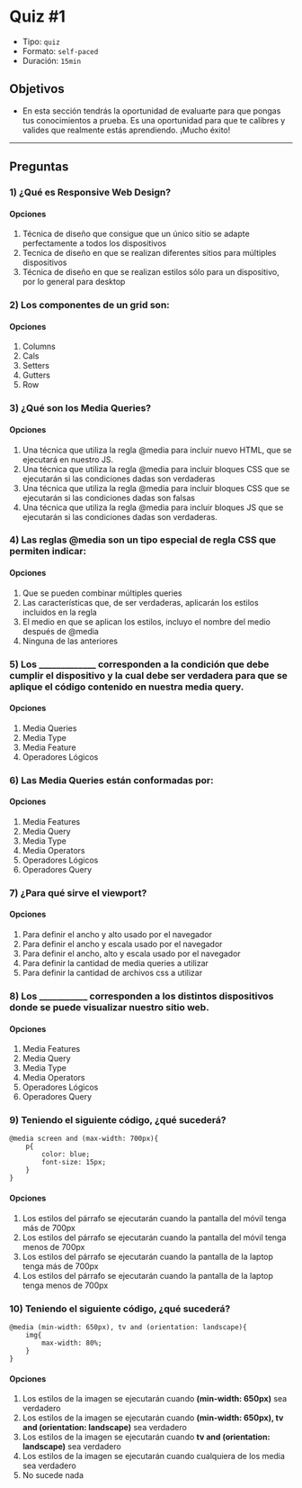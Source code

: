 # Quiz #1

- Tipo: `quiz`
- Formato: `self-paced`
- Duración: `15min`

## Objetivos

- En esta sección tendrás la oportunidad de evaluarte para que pongas tus
  conocimientos a prueba. Es una oportunidad para que te calibres y valides que
  realmente estás aprendiendo. ¡Mucho éxito!

***

## Preguntas

### 1) ¿Qué es Responsive Web Design?

#### Opciones

1. Técnica de diseño que consigue que un único sitio se adapte perfectamente a todos los dispositivos
2. Tecnica de diseño en que se realizan diferentes sitios para múltiples dispositivos
3. Técnica de diseño en que se realizan estilos sólo para un dispositivo, por lo general para desktop

<solution style="display:none;">1</solution>

### 2) Los componentes de un grid son:

#### Opciones

1. Columns
2. Cals
3. Setters
4. Gutters
5. Row

<solution style="display:none;">1,4,5</solution>

### 3) ¿Qué son los Media Queries?

#### Opciones

1. Una técnica que utiliza la regla @media para incluir nuevo HTML, que se ejecutará en nuestro JS.
2. Una técnica que utiliza la regla @media para incluir bloques CSS que se ejecutarán si las condiciones dadas son verdaderas
3. Una técnica que utiliza la regla @media para incluir bloques CSS que se ejecutarán si las condiciones dadas son falsas
4. Una técnica que utiliza la regla @media para incluir bloques JS que se ejecutarán si las condiciones dadas son verdaderas.

<solution style="display:none;">2</solution>

### 4) Las reglas @media son un tipo especial de regla CSS que permiten indicar:

#### Opciones

1. Que se pueden combinar múltiples queries 
2. Las características que, de ser verdaderas, aplicarán los estilos incluidos en la regla
3. El medio en que se aplican los estilos, incluyo el nombre del medio después de @media
4. Ninguna de las anteriores

<solution style="display:none;">2,3</solution>

### 5) Los _____________ corresponden a la condición que debe cumplir el dispositivo y la cual debe ser verdadera para que se aplique el código contenido en nuestra media query.

#### Opciones

1. Media Queries
2. Media Type
3. Media Feature 
4. Operadores Lógicos

<solution style="display:none;">3</solution>

### 6) Las Media Queries están conformadas por:

#### Opciones

1. Media Features
2. Media Query
3. Media Type
4. Media Operators
5. Operadores Lógicos
6. Operadores Query

<solution style="display:none;">1,3,5</solution>

### 7) ¿Para qué sirve el viewport?

#### Opciones

1. Para definir el ancho y alto usado por el navegador
2. Para definir el ancho y escala usado por el navegador
3. Para definir el ancho, alto y escala usado por el navegador
4. Para definir la cantidad de media queries a utilizar
5. Para definir la cantidad de archivos css a utilizar

<solution style="display:none;">3</solution>

### 8) Los ___________ corresponden a los distintos dispositivos donde se puede visualizar nuestro sitio web.

#### Opciones

1. Media Features
2. Media Query
3. Media Type
4. Media Operators
5. Operadores Lógicos
6. Operadores Query 

<solution style="display:none;">3</solution>

### 9) Teniendo el siguiente código, ¿qué sucederá?
~~~
@media screen and (max-width: 700px){
	p{
		color: blue;
		font-size: 15px;
	}
}
~~~

#### Opciones

1. Los estilos del párrafo se ejecutarán cuando la pantalla del móvil tenga más de 700px
2. Los estilos del párrafo se ejecutarán cuando la pantalla del móvil tenga menos de 700px
3. Los estilos del párrafo se ejecutarán cuando la pantalla de la laptop tenga más de 700px
4. Los estilos del párrafo se ejecutarán cuando la pantalla de la laptop tenga menos de 700px

<solution style="display:none;">4</solution>

### 10) Teniendo el siguiente código, ¿qué sucederá?
~~~
@media (min-width: 650px), tv and (orientation: landscape){
	img{
		max-width: 80%;
	}
}
~~~

#### Opciones

1. Los estilos de la imagen se ejecutarán cuando **(min-width: 650px)** sea verdadero
2. Los estilos de la imagen se ejecutarán cuando **(min-width: 650px), tv and (orientation: landscape)** sea verdadero
3. Los estilos de la imagen se ejecutarán cuando **tv and (orientation: landscape)** sea verdadero
4. Los estilos de la imagen se ejecutarán cuando cualquiera de los media sea verdadero
5. No sucede nada

<solution style="display:none;">4</solution>